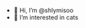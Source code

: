 - 👋 Hi, I’m @shlymisoo
- 👀 I’m interested in cats 

 


<!---
shlymisoo/shlymisoo is a ✨ special ✨ repository because its `README.md` (this file) appears on your GitHub profile.
You can click the Preview link to take a look at your changes.
--->
